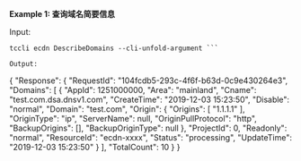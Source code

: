 **Example 1: 查询域名简要信息**



Input: 

```
tccli ecdn DescribeDomains --cli-unfold-argument ```

Output: 
```
{
    "Response": {
        "RequestId": "104fcdb5-293c-4f6f-b63d-0c9e430264e3",
        "Domains": [
            {
                "AppId": 1251000000,
                "Area": "mainland",
                "Cname": "test.com.dsa.dnsv1.com",
                "CreateTime": "2019-12-03 15:23:50",
                "Disable": "normal",
                "Domain": "test.com",
                "Origin": {
                    "Origins": [
                        "1.1.1.1"
                    ],
                    "OriginType": "ip",
                    "ServerName": null,
                    "OriginPullProtocol": "http",
                    "BackupOrigins": [],
                    "BackupOriginType": null
                },
                "ProjectId": 0,
                "Readonly": "normal",
                "ResourceId": "ecdn-xxxx",
                "Status": "processing",
                "UpdateTime": "2019-12-03 15:23:50"
            }
        ],
        "TotalCount": 10
    }
}
```

